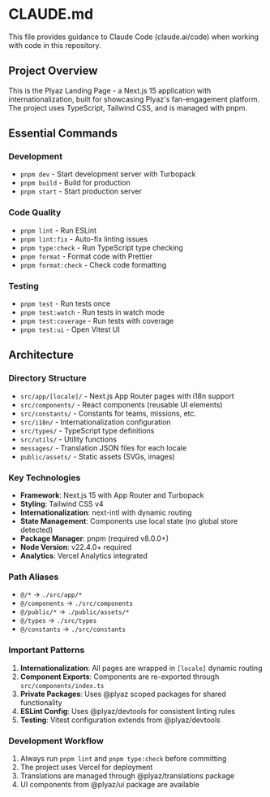 # CLAUDE.md

This file provides guidance to Claude Code (claude.ai/code) when working with code in this repository.

## Project Overview

This is the Plyaz Landing Page - a Next.js 15 application with internationalization, built for showcasing Plyaz's fan-engagement platform. The project uses TypeScript, Tailwind CSS, and is managed with pnpm.

## Essential Commands

### Development
- `pnpm dev` - Start development server with Turbopack
- `pnpm build` - Build for production
- `pnpm start` - Start production server

### Code Quality
- `pnpm lint` - Run ESLint
- `pnpm lint:fix` - Auto-fix linting issues
- `pnpm type:check` - Run TypeScript type checking
- `pnpm format` - Format code with Prettier
- `pnpm format:check` - Check code formatting

### Testing
- `pnpm test` - Run tests once
- `pnpm test:watch` - Run tests in watch mode
- `pnpm test:coverage` - Run tests with coverage
- `pnpm test:ui` - Open Vitest UI

## Architecture

### Directory Structure
- `src/app/[locale]/` - Next.js App Router pages with i18n support
- `src/components/` - React components (reusable UI elements)
- `src/constants/` - Constants for teams, missions, etc.
- `src/i18n/` - Internationalization configuration
- `src/types/` - TypeScript type definitions
- `src/utils/` - Utility functions
- `messages/` - Translation JSON files for each locale
- `public/assets/` - Static assets (SVGs, images)

### Key Technologies
- **Framework**: Next.js 15 with App Router and Turbopack
- **Styling**: Tailwind CSS v4
- **Internationalization**: next-intl with dynamic routing
- **State Management**: Components use local state (no global store detected)
- **Package Manager**: pnpm (required v8.0.0+)
- **Node Version**: v22.4.0+ required
- **Analytics**: Vercel Analytics integrated

### Path Aliases
- `@/*` → `./src/app/*`
- `@/components` → `./src/components`
- `@/public/*` → `./public/assets/*`
- `@/types` → `./src/types`
- `@/constants` → `./src/constants`

### Important Patterns
1. **Internationalization**: All pages are wrapped in `[locale]` dynamic routing
2. **Component Exports**: Components are re-exported through `src/components/index.ts`
3. **Private Packages**: Uses @plyaz scoped packages for shared functionality
4. **ESLint Config**: Uses @plyaz/devtools for consistent linting rules
5. **Testing**: Vitest configuration extends from @plyaz/devtools

### Development Workflow
1. Always run `pnpm lint` and `pnpm type:check` before committing
2. The project uses Vercel for deployment
3. Translations are managed through @plyaz/translations package
4. UI components from @plyaz/ui package are available